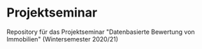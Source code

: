 # Projektseminar
Repository für das Projektseminar "Datenbasierte Bewertung von Immobilien" (Wintersemester 2020/21)
